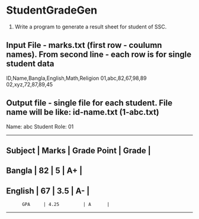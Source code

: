 # StudentGradeGen
1. Write a program to generate a result sheet for student of SSC.

Input File - marks.txt (first row - coulumn names). From second line - each row is for single student data
----------------------------------------------------------------------------------------------------------

ID,Name,Bangla,English,Math,Religion
01,abc,82,67,98,89
02,xyz,72,87,89,45

Output file - single file for each student. File name will be like: id-name.txt (1-abc.txt)
--------------------------------------------------------------------------------------------

Name: abc Student Role: 01

-------------------------------------------
Subject |  Marks  | Grade Point  | Grade  |
-------------------------------------------
Bangla  | 82      | 5            | A+     |
-------------------------------------------
English | 67      | 3.5          | A-     |
-------------------------------------------
          GPA     | 4.25         | A      |
-------------------------------------------





